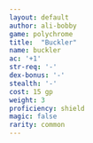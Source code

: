 ```yaml
---
layout: default
author: ali-bobby
game: polychrome
title:  "Buckler"
name: buckler
ac: '+1'
str-req: '-'
dex-bonus: '-'
stealth: '-'
cost: 15 gp
weight: 3
proficiency: shield
magic: false
rarity: common
---
```

